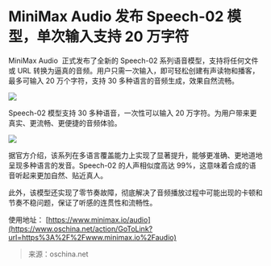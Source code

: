 # MiniMax Audio 发布 Speech-02 模型，单次输入支持 20 万字符

MiniMax Audio  正式发布了全新的 Speech-02 系列语音模型，支持将任何文件或 URL 转换为逼真的音频。用户只需一次输入，即可轻松创建有声读物和播客，最多可输入 20 万个字符，支持 30 多种语言的音频生成，效果自然流畅。

![](https://static.oschina.net/uploads/space/2025/0402/182343_cVnE_2720166.png)

Speech-02 模型支持 30 多种语音，一次性可以输入 20 万字符。为用户带来更真实、更流畅、更便捷的音频体验。

![](https://static.oschina.net/uploads/space/2025/0402/182628_p3an_2720166.png)

据官方介绍，该系列在多语言覆盖能力上实现了显著提升，能够更准确、更地道地呈现多种语言的发音。Speech-02 的人声相似度高达 99%，这意味着合成的语音听起来更加自然、贴近真人。

此外，该模型还实现了零节奏故障，彻底解决了音频播放过程中可能出现的卡顿和节奏不稳问题，保证了听感的连贯性和流畅性。

使用地址： [https://www.minimax.io/audio](https://www.oschina.net/action/GoToLink?url=https%3A%2F%2Fwww.minimax.io%2Faudio)

> 来源：oschina.net
